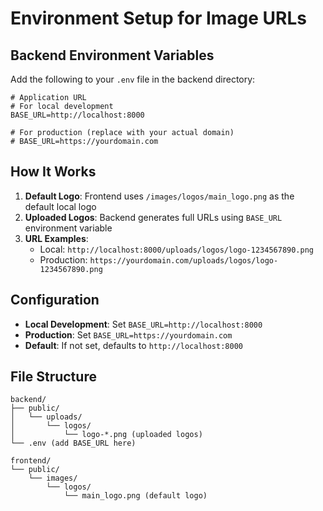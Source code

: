 # Environment Setup for Image URLs

## Backend Environment Variables

Add the following to your `.env` file in the backend directory:

```env
# Application URL
# For local development
BASE_URL=http://localhost:8000

# For production (replace with your actual domain)
# BASE_URL=https://yourdomain.com
```

## How It Works

1. **Default Logo**: Frontend uses `/images/logos/main_logo.png` as the default local logo
2. **Uploaded Logos**: Backend generates full URLs using `BASE_URL` environment variable
3. **URL Examples**:
   - Local: `http://localhost:8000/uploads/logos/logo-1234567890.png`
   - Production: `https://yourdomain.com/uploads/logos/logo-1234567890.png`

## Configuration

- **Local Development**: Set `BASE_URL=http://localhost:8000`
- **Production**: Set `BASE_URL=https://yourdomain.com`
- **Default**: If not set, defaults to `http://localhost:8000`

## File Structure

```
backend/
├── public/
│   └── uploads/
│       └── logos/
│           └── logo-*.png (uploaded logos)
└── .env (add BASE_URL here)

frontend/
└── public/
    └── images/
        └── logos/
            └── main_logo.png (default logo)
```
